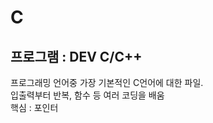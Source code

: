 # C
<h2>프로그램 : DEV C/C++</h2>
프로그래밍 언어중 가장 기본적인 C언어에 대한 파일.<br>
입출력부터 반복, 함수 등 여러 코딩을 배움<br>
핵심 : 포인터